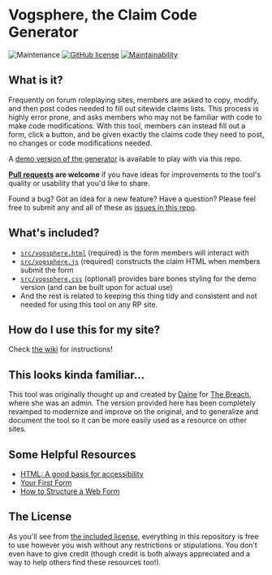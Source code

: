 # Vogsphere, the Claim Code Generator

![Maintenance](https://img.shields.io/maintenance/yes/2020) [![GitHub license](https://img.shields.io/github/license/rp-magrathea/vogsphere)](https://github.com/rp-magrathea/vogsphere/blob/master/LICENSE)
[![Maintainability](https://api.codeclimate.com/v1/badges/013e0bf183119107f68a/maintainability)](https://codeclimate.com/github/rp-magrathea/vogsphere/maintainability)

## What is it?

Frequently on forum roleplaying sites, members are asked to copy, modify, and then post codes needed to fill out sitewide claims lists. This process is highly error prone, and asks members who may not be familiar with code to make code modifications. With this tool, members can instead fill out a form, click a button, and be given exactly the claims code they need to post, no changes or code modifications needed.

A [demo version of the generator](https://magrathea.guide/vogsphere/vogsphere.html) is available to play with via this repo.

**[Pull requests](https://help.github.com/en/github/collaborating-with-issues-and-pull-requests/creating-a-pull-request) are welcome** if you have ideas for improvements to the tool's quality or usability that you'd like to share. 

Found a bug? Got an idea for a new feature? Have a question? Please feel free to submit any and all of these as [issues in this repo](https://github.com/rp-magrathea/vogsphere/issues).

## What's included?

- [`src/vogsphere.html`](src/vogsphere.html) (required) is the form members will interact with
- [`src/vogsphere.js`](src/vogsphere.js) (required) constructs the claim HTML when members submit the form
- [`src/vogsphere.css`](src/vogsphere.css) (optional) provides bare bones styling for the demo version (and can be built upon for actual use)
- And the rest is related to keeping this thing tidy and consistent and not needed for using this tool on any RP site.

## How do I use this for my site?

Check [the wiki](https://github.com/rp-magrathea/vogsphere/wiki) for instructions!

## This looks kinda familiar...

This tool was originally thought up and created by [Daine](https://daine.dev) for [The Breach](https://breached.jcink.net/), where she was an admin. The version provided here has been completely revamped to modernize and improve on the original, and to generalize and document the tool so it can be more easily used as a resource on other sites.

## Some Helpful Resources

- [HTML: A good basis for accessibility](https://developer.mozilla.org/en-US/docs/Learn/Accessibility/HTML)
- [Your First Form](https://developer.mozilla.org/en-US/docs/Learn/Forms/Your_first_form)
- [How to Structure a Web Form](https://developer.mozilla.org/en-US/docs/Learn/Forms/How_to_structure_a_web_form)

## The License

As you'll see from [the included license](LICENSE), everything in this repository is free to use however you wish without any restrictions or stipulations. You don’t even have to give credit (though credit is both always appreciated and a way to help others find these resources too!).
